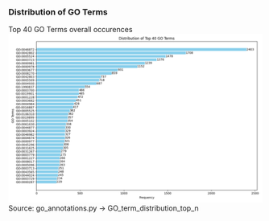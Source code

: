 ### Distribution of GO Terms
Top 40 GO Terms overall occurences
![top40GOTerms.png](result_plots/top40GOTerms.png)
Source: go_annotations.py -> GO_term_distribution_top_n